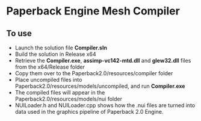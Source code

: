 # **Paperback Engine Mesh Compiler**

## **To use**
- Launch the solution file **Compiler.sln**
- Build the solution in Release x64
- Retrieve the **Compiler.exe**, **assimp-vc142-mtd.dll** and **glew32.dll** files from the x64/Release folder
- Copy them over to the Paperback2.0/resources/compiler folder
- Place uncompiled files into Paperback2.0/resources/models/uncompiled, and run **Compiler.exe**
- The compiled files will appear in the Paperback2.0/resources/models/nui folder
- NUILoader.h and NUILoader.cpp shows how the .nui files are turned into data used in the graphics pipeline of Paperback 2.0 Engine.